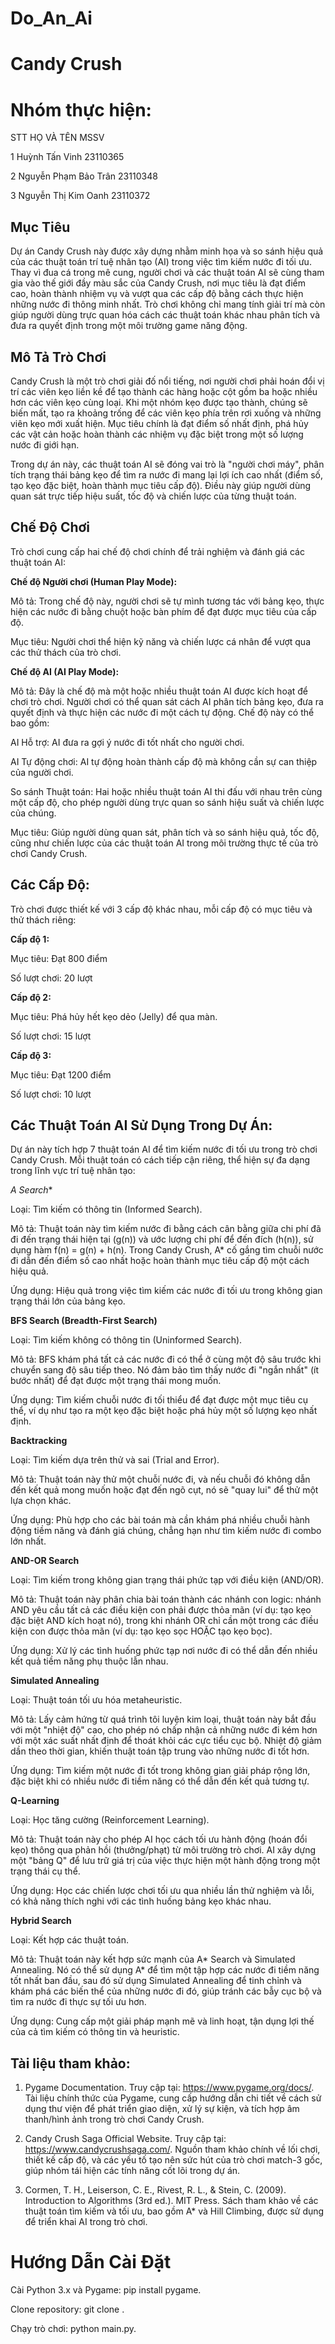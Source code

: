 # Do_An_Ai
# Candy Crush 

# Nhóm thực hiện: 
		
STT	HỌ VÀ TÊN            	MSSV

1       Huỳnh Tấn Vinh       	23110365

2 	Nguyễn Phạm Bảo Trân	23110348

3       Nguyễn Thị Kim Oanh  	23110372
## Mục Tiêu

Dự án Candy Crush này được xây dựng nhằm minh họa và so sánh hiệu quả của các thuật toán trí tuệ nhân tạo (AI) trong việc tìm kiếm nước đi tối ưu. Thay vì đua cá trong mê cung, người chơi và các thuật toán AI sẽ cùng tham gia vào thế giới đầy màu sắc của Candy Crush, nơi mục tiêu là đạt điểm cao, hoàn thành nhiệm vụ và vượt qua các cấp độ bằng cách thực hiện những nước đi thông minh nhất. Trò chơi không chỉ mang tính giải trí mà còn giúp người dùng trực quan hóa cách các thuật toán khác nhau phân tích và đưa ra quyết định trong một môi trường game năng động.


## Mô Tả Trò Chơi

Candy Crush là một trò chơi giải đố nổi tiếng, nơi người chơi phải hoán đổi vị trí các viên kẹo liền kề để tạo thành các hàng hoặc cột gồm ba hoặc nhiều hơn các viên kẹo cùng loại. Khi một nhóm kẹo được tạo thành, chúng sẽ biến mất, tạo ra khoảng trống để các viên kẹo phía trên rơi xuống và những viên kẹo mới xuất hiện. Mục tiêu chính là đạt điểm số nhất định, phá hủy các vật cản hoặc hoàn thành các nhiệm vụ đặc biệt trong một số lượng nước đi giới hạn.


Trong dự án này, các thuật toán AI sẽ đóng vai trò là "người chơi máy", phân tích trạng thái bảng kẹo để tìm ra nước đi mang lại lợi ích cao nhất (điểm số, tạo kẹo đặc biệt, hoàn thành mục tiêu cấp độ). Điều này giúp người dùng quan sát trực tiếp hiệu suất, tốc độ và chiến lược của từng thuật toán.


## Chế Độ Chơi

Trò chơi cung cấp hai chế độ chơi chính để trải nghiệm và đánh giá các thuật toán AI:


**Chế độ Người chơi (Human Play Mode):**

Mô tả: Trong chế độ này, người chơi sẽ tự mình tương tác với bảng kẹo, thực hiện các nước đi bằng chuột hoặc bàn phím để đạt được mục tiêu của cấp độ.

Mục tiêu: Người chơi thể hiện kỹ năng và chiến lược cá nhân để vượt qua các thử thách của trò chơi.


**Chế độ AI (AI Play Mode):**

Mô tả: Đây là chế độ mà một hoặc nhiều thuật toán AI được kích hoạt để chơi trò chơi. Người chơi có thể quan sát cách AI phân tích bảng kẹo, đưa ra quyết định và thực hiện các nước đi một cách tự động. Chế độ này có thể bao gồm:

AI Hỗ trợ: AI đưa ra gợi ý nước đi tốt nhất cho người chơi.

AI Tự động chơi: AI tự động hoàn thành cấp độ mà không cần sự can thiệp của người chơi.

So sánh Thuật toán: Hai hoặc nhiều thuật toán AI thi đấu với nhau trên cùng một cấp độ, cho phép người dùng trực quan so sánh hiệu suất và chiến lược của chúng.

Mục tiêu: Giúp người dùng quan sát, phân tích và so sánh hiệu quả, tốc độ, cũng như chiến lược của các thuật toán AI trong môi trường thực tế của trò chơi Candy Crush.

## Các Cấp Độ: 
Trò chơi được thiết kế với 3 cấp độ khác nhau, mỗi cấp độ có mục tiêu và thử thách riêng:

**Cấp độ 1:**

Mục tiêu: Đạt 800 điểm

Số lượt chơi: 20 lượt

**Cấp độ 2:**

Mục tiêu: Phá hủy hết kẹo dẻo (Jelly) để qua màn.

Số lượt chơi: 15 lượt

**Cấp độ 3:**

Mục tiêu: Đạt 1200 điểm

Số lượt chơi: 10 lượt


## Các Thuật Toán AI Sử Dụng Trong Dự Án: 
Dự án này tích hợp 7 thuật toán AI để tìm kiếm nước đi tối ưu trong trò chơi Candy Crush. Mỗi thuật toán có cách tiếp cận riêng, thể hiện sự đa dạng trong lĩnh vực trí tuệ nhân tạo:


**A* Search**

Loại: Tìm kiếm có thông tin (Informed Search).

Mô tả: Thuật toán này tìm kiếm nước đi bằng cách cân bằng giữa chi phí đã đi đến trạng thái hiện tại (g(n)) và ước lượng chi phí để đến đích (h(n)), sử dụng hàm f(n) = g(n) + h(n). Trong Candy Crush, A* cố gắng tìm chuỗi nước đi dẫn đến điểm số cao nhất hoặc hoàn thành mục tiêu cấp độ một cách hiệu quả.

Ứng dụng: Hiệu quả trong việc tìm kiếm các nước đi tối ưu trong không gian trạng thái lớn của bảng kẹo.


**BFS Search (Breadth-First Search)**

Loại: Tìm kiếm không có thông tin (Uninformed Search).

Mô tả: BFS khám phá tất cả các nước đi có thể ở cùng một độ sâu trước khi chuyển sang độ sâu tiếp theo. Nó đảm bảo tìm thấy nước đi "ngắn nhất" (ít bước nhất) để đạt được một trạng thái mong muốn.

Ứng dụng: Tìm kiếm chuỗi nước đi tối thiểu để đạt được một mục tiêu cụ thể, ví dụ như tạo ra một kẹo đặc biệt hoặc phá hủy một số lượng kẹo nhất định.


**Backtracking**

Loại: Tìm kiếm dựa trên thử và sai (Trial and Error).

Mô tả: Thuật toán này thử một chuỗi nước đi, và nếu chuỗi đó không dẫn đến kết quả mong muốn hoặc đạt đến ngõ cụt, nó sẽ "quay lui" để thử một lựa chọn khác.

Ứng dụng: Phù hợp cho các bài toán mà cần khám phá nhiều chuỗi hành động tiềm năng và đánh giá chúng, chẳng hạn như tìm kiếm nước đi combo lớn nhất.


**AND-OR Search**

Loại: Tìm kiếm trong không gian trạng thái phức tạp với điều kiện (AND/OR).

Mô tả: Thuật toán này phân chia bài toán thành các nhánh con logic: nhánh AND yêu cầu tất cả các điều kiện con phải được thỏa mãn (ví dụ: tạo kẹo đặc biệt AND kích hoạt nó), trong khi nhánh OR chỉ cần một trong các điều kiện con được thỏa mãn (ví dụ: tạo kẹo sọc HOẶC tạo kẹo bọc).

Ứng dụng: Xử lý các tình huống phức tạp nơi nước đi có thể dẫn đến nhiều kết quả tiềm năng phụ thuộc lẫn nhau.


**Simulated Annealing**

Loại: Thuật toán tối ưu hóa metaheuristic.

Mô tả: Lấy cảm hứng từ quá trình tôi luyện kim loại, thuật toán này bắt đầu với một "nhiệt độ" cao, cho phép nó chấp nhận cả những nước đi kém hơn với một xác suất nhất định để thoát khỏi các cực tiểu cục bộ. Nhiệt độ giảm dần theo thời gian, khiến thuật toán tập trung vào những nước đi tốt hơn.

Ứng dụng: Tìm kiếm một nước đi tốt trong không gian giải pháp rộng lớn, đặc biệt khi có nhiều nước đi tiềm năng có thể dẫn đến kết quả tương tự.


**Q-Learning**

Loại: Học tăng cường (Reinforcement Learning).

Mô tả: Thuật toán này cho phép AI học cách tối ưu hành động (hoán đổi kẹo) thông qua phản hồi (thưởng/phạt) từ môi trường trò chơi. AI xây dựng một "bảng Q" để lưu trữ giá trị của việc thực hiện một hành động trong một trạng thái cụ thể.

Ứng dụng: Học các chiến lược chơi tối ưu qua nhiều lần thử nghiệm và lỗi, có khả năng thích nghi với các tình huống bảng kẹo khác nhau.


**Hybrid Search**

Loại: Kết hợp các thuật toán.

Mô tả: Thuật toán này kết hợp sức mạnh của A* Search và Simulated Annealing. Nó có thể sử dụng A* để tìm một tập hợp các nước đi tiềm năng tốt nhất ban đầu, sau đó sử dụng Simulated Annealing để tinh chỉnh và khám phá các biến thể của những nước đi đó, giúp tránh các bẫy cục bộ và tìm ra nước đi thực sự tối ưu hơn.

Ứng dụng: Cung cấp một giải pháp mạnh mẽ và linh hoạt, tận dụng lợi thế của cả tìm kiếm có thông tin và heuristic.

## Tài liệu tham khảo:

1.	Pygame Documentation. Truy cập tại: https://www.pygame.org/docs/. Tài liệu chính thức của Pygame, cung cấp hướng dẫn chi tiết về cách sử dụng thư viện để phát triển giao diện, xử lý sự kiện, và tích hợp âm thanh/hình ảnh trong trò chơi Candy Crush. 

2.	Candy Crush Saga Official Website. Truy cập tại: https://www.candycrushsaga.com/. Nguồn tham khảo chính về lối chơi, thiết kế cấp độ, và các yếu tố tạo nên sức hút của trò chơi match-3 gốc, giúp nhóm tái hiện các tính năng cốt lõi trong dự án. 

3.	Cormen, T. H., Leiserson, C. E., Rivest, R. L., & Stein, C. (2009). Introduction to Algorithms (3rd ed.). MIT Press. Sách tham khảo về các thuật toán tìm kiếm và tối ưu, bao gồm A* và Hill Climbing, được sử dụng để triển khai AI trong trò chơi. 

# Hướng Dẫn Cài Đặt
Cài Python 3.x và Pygame: pip install pygame.

Clone repository: git clone <repo-url>.

Chạy trò chơi: python main.py.
